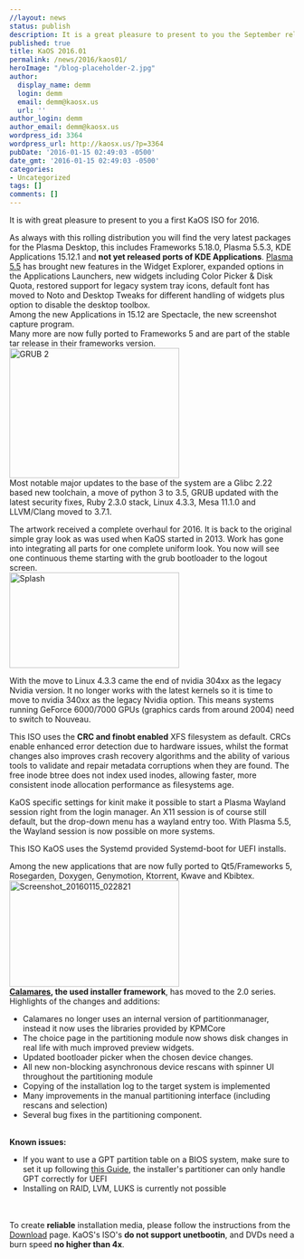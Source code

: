 ```yaml
---
//layout: news
status: publish
description: It is a great pleasure to present to you the September release of a new stable ISO.
published: true
title: KaOS 2016.01
permalink: /news/2016/kaos01/
heroImage: "/blog-placeholder-2.jpg"
author:
  display_name: demm
  login: demm
  email: demm@kaosx.us
  url: ''
author_login: demm
author_email: demm@kaosx.us
wordpress_id: 3364
wordpress_url: http://kaosx.us/?p=3364
pubDate: '2016-01-15 02:49:03 -0500'
date_gmt: '2016-01-15 02:49:03 -0500'
categories:
- Uncategorized
tags: []
comments: []
---
```

<p>It is with great pleasure to present to you a first KaOS ISO for 2016.</p>
<p>As always with this rolling distribution you will find the very latest packages for the Plasma Desktop, this includes Frameworks 5.18.0, Plasma 5.5.3, KDE Applications 15.12.1 and <strong>not yet released ports of KDE Applications</strong>.  <a class="fancybox-iframe" href="https://www.kde.org/announcements/plasma-5.5.0.php" title="plasma 5.5.0">Plasma 5.5</a> has brought new features in the Widget Explorer, expanded options in the Applications Launchers, new widgets including Color Picker & Disk Quota, restored support for legacy system tray icons, default font has moved to Noto and Desktop Tweaks for different handling of widgets plus option to disable the desktop toolbox.<br />
Among the new Applications in 15.12 are Spectacle, the new screenshot capture program.<br />
Many more are now fully ported to Frameworks 5 and are part of the stable tar release in their frameworks version.<br />
<a href="/wp-content/uploads/2016/01/Screenshot_20160106_165729.png"><img src="/wp-content/uploads/2016/01/Screenshot_20160106_165729-300x230.png" alt="GRUB 2" width="300" height="230" class="alignleft size-medium wp-image-3365" /></a><br />
Most notable major updates to the base of the system  are a Glibc 2.22 based new toolchain, a move of python 3 to 3.5, GRUB updated with the latest security fixes, Ruby 2.3.0 stack, Linux 4.3.3,  Mesa 11.1.0 and LLVM/Clang moved to 3.7.1.</p>
<p>The artwork received a complete overhaul for 2016.  It is back to the original simple gray look as was used when KaOS started in 2013.  Work has gone into integrating all parts for one complete uniform look.  You now will see one continuous theme starting with the grub bootloader to the logout screen.<br />
<a href="/wp-content/uploads/2016/01/Screenshot_20160114_210343.png"><img src="/wp-content/uploads/2016/01/Screenshot_20160114_210343-300x169.png" alt="Splash" width="300" height="169" class="alignright size-medium wp-image-3367" /></a></p>
<p>With the move to Linux 4.3.3 came the end of nvidia 304xx as the legacy Nvidia version.  It no longer works with the latest kernels so it is time to move to nvidia 340xx as the legacy Nvidia option.  This means systems running GeForce 6000/7000 GPUs (graphics cards from around 2004) need to switch to Nouveau.</p>
<p>This ISO uses the <b>CRC and finobt enabled</b> XFS filesystem as default. CRCs enable enhanced error detection due to hardware issues, whilst the format changes also improves crash recovery algorithms and the ability  of  various  tools to validate and repair metadata corruptions when they are found.  The  free  inode  btree does not index used inodes, allowing faster, more consistent inode allocation performance as filesystems age.</p>
<p>KaOS specific settings for kinit make it possible to start a Plasma Wayland session right from the login manager.  An X11 session is of course still default, but the drop-down menu has a wayland entry too.  With Plasma 5.5, the Wayland session is now possible on more systems.</p>
<p>This ISO KaOS uses the Systemd provided Systemd-boot for UEFI installs.</p>
<p>Among the new applications that are now fully ported to Qt5/Frameworks 5, Rosegarden, Doxygen, Genymotion, Ktorrent, Kwave and Kbibtex.<br />
<a href="/wp-content/uploads/2016/01/Screenshot_20160115_022821.png"><img src="/wp-content/uploads/2016/01/Screenshot_20160115_022821-300x188.png" alt="Screenshot_20160115_022821" width="300" height="188" class="alignleft size-medium wp-image-3370" /></a><br />
<b><a title="Calamares" href="http://calamares.github.io/about">Calamares</a>, the used installer framework</b>, has moved to the 2.0 series.  Highlights of the changes and additions:</p>
<ul>
<li>Calamares no longer uses an internal version of partitionmanager, instead it now uses     the libraries provided by KPMCore</li>
<li>The choice page in the partitioning module now shows disk changes in real life with much improved preview widgets.</li>
<li>Updated bootloader picker when the chosen device changes.</li>
<li>All new non-blocking asynchronous device rescans with spinner UI throughout the partitioning module</li>
<li>Copying of the installation log to the target system is implemented</li>
<li>Many improvements in the manual partitioning interface (including rescans and selection)</li>
<li>Several bug fixes in the partitioning component.</li><br />
</ul></p>
<p><b>Known issues:</b></p>
<ul>
<li>If you want to use a GPT partition table on a BIOS system, make sure to set it up following <a href="/gpt-partitioning/" title="GPT on BIOS">this Guide</a>, the installer's partitioner can only handle GPT correctly for UEFI</li>
<li>Installing on RAID, LVM, LUKS is currently not possible</li><br />
        </ul><br />
        To create <b>reliable</b> installation media, please follow the instructions from the <a href="/download/">Download</a> page. KaOS's ISO's <b>do not support unetbootin</b>, and DVDs need a burn speed <b>no higher than 4x</b>.</br><br />
        <br /></p>
